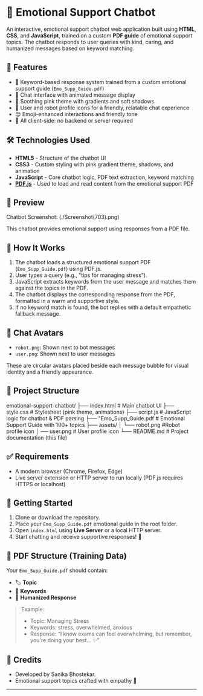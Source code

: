 # 💖 Emotional Support Chatbot

An interactive, emotional support chatbot web application built using **HTML**, **CSS**, and **JavaScript**, trained on a custom **PDF guide** of emotional support topics. The chatbot responds to user queries with kind, caring, and humanized messages based on keyword matching.

## 🌟 Features

- 🧠 Keyword-based response system trained from a custom emotional support guide (`Emo_Supp_Guide.pdf`)
- 💬 Chat interface with animated message display
- 🎨 Soothing pink theme with gradients and soft shadows
- 👤 User and robot profile icons for a friendly, relatable chat experience
- 😊 Emoji-enhanced interactions and friendly tone
- 📂 All client-side: no backend or server required

## 🛠️ Technologies Used

- **HTML5** - Structure of the chatbot UI
- **CSS3** - Custom styling with pink gradient theme, shadows, and animation
- **JavaScript** - Core chatbot logic, PDF text extraction, keyword matching
- **[PDF.js](https://mozilla.github.io/pdf.js/)** - Used to load and read content from the emotional support PDF

## 📸 Preview

Chatbot Screenshot: (./Screenshot(703).png)

This chatbot provides emotional support using responses from a PDF file.

## 📄 How It Works

1. The chatbot loads a structured emotional support PDF (`Emo_Supp_Guide.pdf`) using PDF.js.
2. User types a query (e.g., "tips for managing stress").
3. JavaScript extracts keywords from the user message and matches them against the topics in the PDF.
4. The chatbot displays the corresponding response from the PDF, formatted in a warm and supportive style.
5. If no keyword match is found, the bot replies with a default empathetic fallback message.

## 👤 Chat Avatars

- `robot.png`: Shown next to bot messages
- `user.png`: Shown next to user messages

These are circular avatars placed beside each message bubble for visual identity and a friendly appearance.

## 📁 Project Structure

emotional-support-chatbot/
├── index.html # Main chatbot UI
├── style.css # Stylesheet (pink theme, animations)
├── script.js # JavaScript logic for chatbot & PDF parsing
├── "Emo_Supp_Guide.pdf # Emotional Support Guide with 100+ topics
├── assets/
│ └── robot.png #Robot profile icon
│  ── user.png # User profile icon
└── README.md # Project documentation (this file)


## ✅ Requirements

- A modern browser (Chrome, Firefox, Edge)
- Live server extension or HTTP server to run locally (PDF.js requires HTTPS or localhost)

## 🚀 Getting Started

1. Clone or download the repository.
2. Place your `Emo_Supp_Guide.pdf` emotional guide in the root folder.
3. Open `index.html` using **Live Server** or a local HTTP server.
4. Start chatting and receive supportive responses! 💌

## 📘 PDF Structure (Training Data)

Your `Emo_Supp_Guide.pdf` should contain:
- 🏷️ **Topic**
- 🔑 **Keywords**
- 💬 **Humanized Response**

> Example:
> - Topic: Managing Stress  
> - Keywords: stress, overwhelmed, anxious  
> - Response: “I know exams can feel overwhelming, but remember, you're doing your best... ✨”

## 🙏 Credits

- Developed by Sanika Bhostekar.
- Emotional support topics crafted with empathy 💝

---


